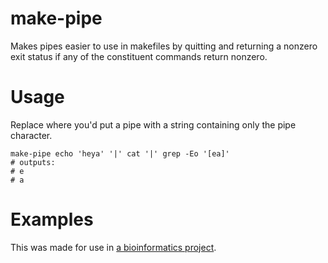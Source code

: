 make-pipe
=========

Makes pipes easier to use in makefiles by quitting and returning a nonzero exit status if any of the constituent commands return nonzero.

# Usage

Replace where you'd put a pipe with a string containing only the pipe character.

```
make-pipe echo 'heya' '|' cat '|' grep -Eo '[ea]'
# outputs:
# e
# a
```

# Examples

This was made for use in [a bioinformatics project](https://github.com/cosmicexplorer/mutation-optimizer).

